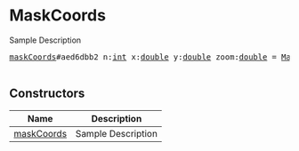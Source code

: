# MaskCoords

Sample Description

<pre>
<a href="../constructor/maskCoords.md">maskCoords</a>#aed6dbb2 n:<a href="../type/int.md">int</a> x:<a href="../type/double.md">double</a> y:<a href="../type/double.md">double</a> zoom:<a href="../type/double.md">double</a> = <a href="../type/MaskCoords.md">MaskCoords</a>;

</pre>

## Constructors

| Name | Description |
|------|-------------|
| [maskCoords](../constructor/maskCoords.md) | Sample Description |

